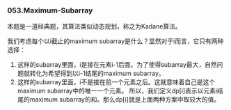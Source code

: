 ### 053.Maximum-Subarray

本题是一道经典题，其算法类似动态规划，称之为Kadane算法。

我们考虑每个以i截止的maximum subarray是什么？显然对于i而言，它只有两种选择：
1. 这样的subarray里面，i是接在元素i-1后面。为了使得subarray最大，自然问题就转化为希望得到以i-1结尾的maximum subarray。
2. 这样的subarray里面，i不是接在前一个元素之后。这就意味着自己是这个maximum subarray中的唯一一个元素。
所以，我们定义dp[i]表示以元素i结尾的maximum subarray的和。那么dp[i]就是上面两种方案中取较大的值。
